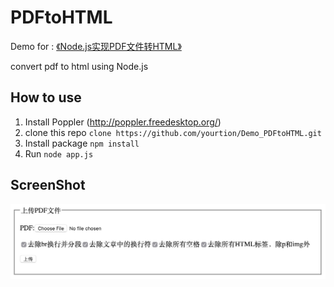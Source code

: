 # PDFtoHTML

Demo for : [《Node.js实现PDF文件转HTML》](http://blog.yourtion.com/nodejs-convert-pdf-to-html.html#comments)

convert pdf to html using Node.js

## How to use 

1. Install Poppler (http://poppler.freedesktop.org/)
2. clone this repo `clone https://github.com/yourtion/Demo_PDFtoHTML.git`
3. Install package `npm install`
4. Run `node app.js`

## ScreenShot

![](ScreenShot.JPG)
 
 

